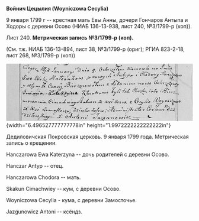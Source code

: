 **Войнич Цецылия (Woyniczowa Cecylia)**

9 января 1799 г -- крестная мать Евы Анны, дочери Гончаров Антыпа и
Ходоры с деревни Осово (НИАБ 136-13-938, лист 240, №3/1799-р (коп)).

Лист 240. **Метрическая запись №3/1799-р (коп).**

(См. тж. НИАБ 136-13-894, лист 38, №3/1799-р (ориг); РГИА 823-2-18, лист
268, №3/1799-р (коп))

![](./media/c1cc1d051911c4b8bd9de7ec2b5fc284d566e3b6.png){width="6.496527777777778in"
height="1.9972222222222222in"}

Дедиловичская Покровская церковь. 9 января 1799 года. Метрическая запись
о крещении.

Hanczarowa Ewa Katerzyna -- дочь родителей с деревни Осово.

Hanczar Antyp -- отец.

Hanczarowa Chodora -- мать.

Skakun Cimachwiey -- кум, с деревни Осово.

Woyniczowa Cecylia - кума, с деревни Замосточье.

Jazgunowicz Antoni -- ксёндз.

